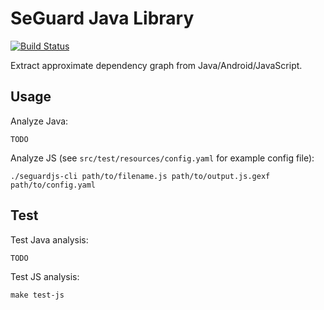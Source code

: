 # SeGuard Java Library

[![Build Status](https://travis-ci.com/semantic-graph/seguard-java.svg?branch=master)](https://travis-ci.com/semantic-graph/seguard-java)

Extract approximate dependency graph from Java/Android/JavaScript.

## Usage

Analyze Java:

    TODO

Analyze JS (see `src/test/resources/config.yaml` for example config file):

    ./seguardjs-cli path/to/filename.js path/to/output.js.gexf path/to/config.yaml

## Test

Test Java analysis:

```bash
TODO
```

Test JS analysis:

```
make test-js
```

